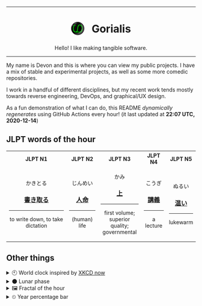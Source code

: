 ***

<h1 align="center">
<sub>
    <img src="readme/resources/avatar.png" height="36">
</sub>
&nbsp;
Gorialis
</h1>
<p align="center">
Hello! I like making tangible software.
</p>

***

My name is Devon and this is where you can view my public projects. I have a mix of stable and experimental projects, as well as some more comedic repositories.

I work in a handful of different disciplines, but my recent work tends mostly towards reverse engineering, DevOps, and graphical/UX design.

As a fun demonstration of what I can do, this README *dynamically regenerates* using GitHub Actions every hour! (it last updated at **22:07 UTC, 2020-12-14**)

<h2>JLPT words of the hour</h2>
<table>
    <tr>
        <th>JLPT N1</th>
        <th>JLPT N2</th>
        <th>JLPT N3</th>
        <th>JLPT N4</th>
        <th>JLPT N5</th>
    </tr>
    <tr>
        <td>
            <p align="center">かきとる</p>
            <h3 align="center"><b><a href="https://jisho.org/search/%E6%9B%B8%E3%81%8D%E5%8F%96%E3%82%8B">書き取る</a></b></h3>
            <hr>
            <p align="center">to write down,<wbr> to take dictation</p>
        </td>
        <td>
            <p align="center">じんめい</p>
            <h3 align="center"><b><a href="https://jisho.org/search/%E4%BA%BA%E5%91%BD">人命</a></b></h3>
            <hr>
            <p align="center">(human) life</p>
        </td>
        <td>
            <p align="center">かみ</p>
            <h3 align="center"><b><a href="https://jisho.org/search/%E4%B8%8A">上</a></b></h3>
            <hr>
            <p align="center">first volume;<br> superior quality;<br> governmental</p>
        </td>
        <td>
            <p align="center">こうぎ</p>
            <h3 align="center"><b><a href="https://jisho.org/search/%E8%AC%9B%E7%BE%A9">講義</a></b></h3>
            <hr>
            <p align="center">a lecture</p>
        </td>
        <td>
            <p align="center">ぬるい</p>
            <h3 align="center"><b><a href="https://jisho.org/search/%E6%B8%A9%E3%81%84">温い</a></b></h3>
            <hr>
            <p align="center">lukewarm</p>
        </td>
    </tr>
</table>

<h2>Other things</h2>
<details>
<summary>🕙  World clock inspired by <a href="https://xkcd.com/now">XKCD now</a></summary>

> <img src="generated/now.png" width="512">

</details>
<details>
<summary>🌑 Lunar phase</summary>

The moon is approximately 2.87% through its phase (New Moon).

</details>
<details>
<summary>&#x1f5bc; Fractal of the hour</summary>

> <img src="generated/fractal.png" width="512">

</details>
<details>
<summary>&#x23f2; Year percentage bar</summary>
<pre><code>2020 [███████████████████▁] 95.33%</code></pre>
</details>
